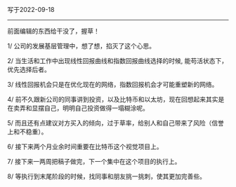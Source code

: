 写于2022-09-18

-----


前面编辑的东西给干没了，握草！

1/ 公司的发展基层管理中，想了想，掐灭了这个心思。

2/ 当生活和工作中出现线性回报曲线和指数回报曲线选择的时候, 能苟活状态下，优先选择后者。

3/ 线性回报机会只是在优化现在的网络，指数回报机会才可能重塑新的网络。

4/ 前不久跟新公司的同事讲到投资，以及比特币和以太坊，现在回想起来其实是在卖弄和显摆自己，明明自己投资做得一塌糊涂呢。

5/ 而且还有点建议对方买入的倾向，过于草率，给别人和自己带来了风险（信誉上和不稳重）。

6/ 接下来两个月业余时间重要在比特币这个视觉项目上。

7/ 接下来一两周把稿子做完，下一个集中在这个项目的执行上。

8/ 等执行到末尾阶段的时候，找同事和朋友挑一挑刺，使其更加完善些。
